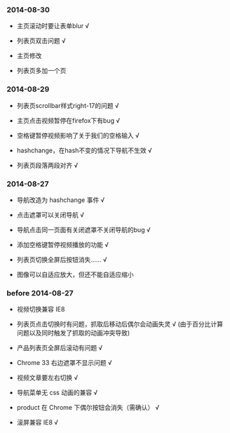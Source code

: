 ### 2014-08-30

- 主页滚动时要让表单blur √

- 列表页双击问题 √

- 主页修改

- 列表页多加一个页

### 2014-08-29

- 列表页scrollbar样式right-17的问题 √

- 主页点击视频暂停在firefox下有bug √

- 空格键暂停视频影响了关于我们的空格输入 √

- hashchange，在hash不变的情况下导航不生效 √

- 列表页段落两段对齐 √

### 2014-08-27

- 导航改造为 hashchange 事件 √

- 点击遮罩可以关闭导航 √

- 导航点击同一页面有关闭遮罩不关闭导航的bug √

- 添加空格键暂停视频播放的功能 √

- 列表页切换全屏后按钮消失…… √

- 图像可以自适应放大，但还不能自适应缩小

### before 2014-08-27

- 视频切换兼容 IE8

- 列表页点击切换时有问题，抓取后移动后偶尔会动画失灵 √ (由于百分比计算问题以及同时触发了抓取的动画冲突导致)

- 产品列表页全屏后滚动有问题 √

- Chrome 33 右边遮罩不显示问题 √

- 视频文章要左右切换 √

- 导航菜单无 css 动画的兼容 √

- product 在 Chrome 下偶尔按钮会消失（需确认） √

- 滚屏兼容 IE8 √